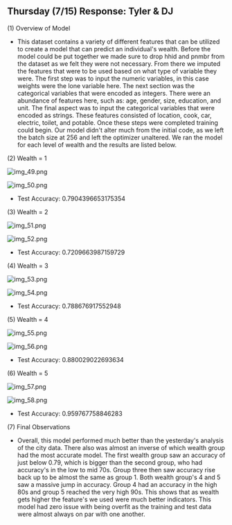## Thursday (7/15) Response: Tyler & DJ

(1) Overview of Model

- This dataset contains a variety of different features that can be utilized to create a model that can predict an
individual's wealth. Before the model could be put together we made sure to drop hhid and pnmbr from the dataset as we
  felt they were not necessary. From there we imputed the features that were to be used based on what type of variable
  they were. The first step was to input the numeric variables, in this case weights were the lone variable here. The 
  next section was the categorical variables that were encoded as integers. There were an abundance of features here,
  such as: age, gender, size, education, and unit. The final aspect was to input the categorical variables that were
  encoded as strings. These features consisted of location, cook, car, electric, toilet, and potable. Once these steps
  were completed training could begin. Our model didn't alter much from the initial code, as we left the batch size at
  256 and left the optimizer unaltered. We ran the model for each level of wealth and the results are listed below.

(2) Wealth = 1

![img_49.png](img_49.png)

![img_50.png](img_50.png)

- Test Accuracy: 0.7904396653175354

(3) Wealth = 2

![img_51.png](img_51.png)

![img_52.png](img_52.png)

- Test Accuracy: 0.7209663987159729

(4) Wealth = 3

![img_53.png](img_53.png)

![img_54.png](img_54.png)

- Test Accuracy: 0.788676917552948

(5) Wealth = 4

![img_55.png](img_55.png)

![img_56.png](img_56.png)

- Test Accuracy: 0.880029022693634

(6) Wealth = 5

![img_57.png](img_57.png)

![img_58.png](img_58.png)

- Test Accuracy: 0.959767758846283

(7) Final Observations 

- Overall, this model performed much better than the yesterday's analysis of the city data. There also was almost an 
inverse of which wealth group had the most accurate model. The first wealth group saw an accuracy of just below 0.79,
  which is bigger than the second group, who had accuracy's in the low to mid 70s. Group three then saw accuracy rise 
  back up to be almost the same as group 1. Both wealth group's 4 and 5 saw a massive jump in accuracy. Group 4 had an 
  accuracy in the high 80s and group 5 reached the very high 90s. This shows that as wealth gets higher the feature's
  we used were much better indicators. This model had zero issue with being overfit as the training and test data 
  were almost always on par with one another.